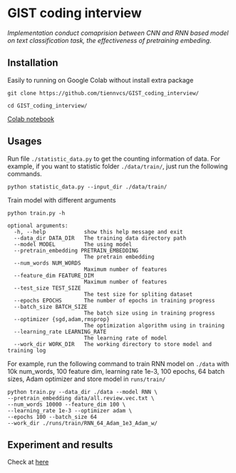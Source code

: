 # GIST coding interview

*Implementation conduct comaprision between CNN and RNN based model on text classification task, the effectiveness of pretraining embeding.*

## Installation
Easily to running on Google Colab without install extra package

```shell
git clone https://github.com/tiennvcs/GIST_coding_interview/

cd GIST_coding_interview/
```

[Colab notebook](https://colab.research.google.com/drive/1IgNh7-S3yUTl6Z06XKMwriDoGkIxFxF3?usp=sharing)

## Usages
Run file `./statistic_data.py` to get the counting information of data. For example, if you want to statistic folder `./data/train/`, just run the following commands.

```shell
python statistic_data.py --input_dir ./data/train/
```

Train model with different arguments
```shell
python train.py -h

optional arguments:
  -h, --help            show this help message and exit
  --data_dir DATA_DIR   The training data directory path
  --model MODEL         The using model
  --pretrain_embedding PRETRAIN_EMBEDDING
                        The pretrain embedding
  --num_words NUM_WORDS
                        Maximum number of features
  --feature_dim FEATURE_DIM
                        Maximum number of features
  --test_size TEST_SIZE
                        The test size for spliting dataset
  --epochs EPOCHS       The number of epochs in training progress
  --batch_size BATCH_SIZE
                        The batch size using in training progress
  --optimizer {sgd,adam,rmsprop}
                        The optimization algorithm using in training
  --learning_rate LEARNING_RATE
                        The learning rate of model
  --work_dir WORK_DIR   The working directory to store model and training log
```

For example, run the following command to train RNN model on `./data` with  10k num_words, 100 feature dim, learning rate 1e-3, 100 epochs, 64 batch sizes, Adam optimizer and store model in `runs/train/` 
```shell
python train.py --data_dir ./data --model RNN \
--pretrain_embedding data/all.review.vec.txt \
--num_words 10000 --feature_dim 100 \
--learning_rate 1e-3 --optimizer adam \
--epochs 100 --batch_size 64 
--work_dir ./runs/train/RNN_64_Adam_1e3_Adam_w/
```

## Experiment and results

Check at [here](https://docs.google.com/spreadsheets/d/1zMhq6dC8P9bYwVvvTH5BwUhH2-9rylmUHx7rHulbmpY/edit?usp=sharing)
